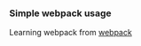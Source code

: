 ### Simple webpack usage
Learning webpack from [webpack](https://webpack.js.org/guides/getting-started/)